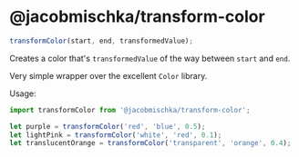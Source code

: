 # @jacobmischka/transform-color

```js
transformColor(start, end, transformedValue);
```

Creates a color that's `transformedValue` of the way between `start` and `end`.

Very simple wrapper over the excellent `Color` library.

Usage:
```js
import transformColor from '@jacobmischka/transform-color';

let purple = transformColor('red', 'blue', 0.5);
let lightPink = transformColor('white', 'red', 0.1);
let translucentOrange = transformColor('transparent', 'orange', 0.4);
```
